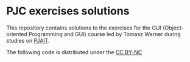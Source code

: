 # PJC exercises solutions
This repository contains solutions to the exercises for the GUI (Object-oriented Programming and GUI) course led by Tomasz Werner during studies on [PJAIT](https://www.pja.edu.pl/en/).

The following code is distributed under the [CC BY-NC](./LICENSE.md)

